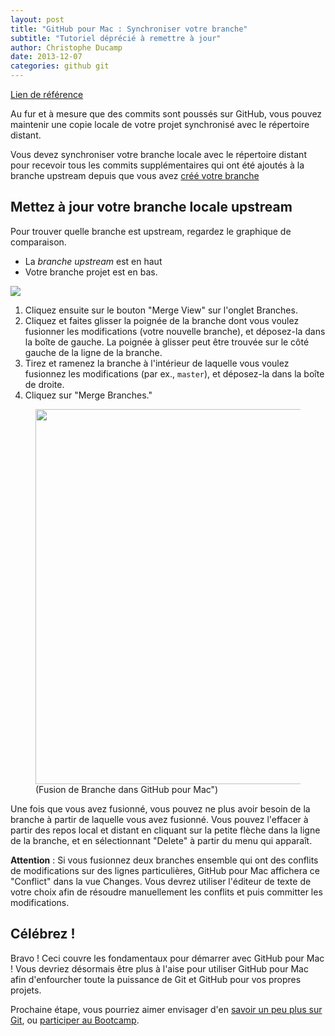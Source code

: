 ```yaml
---
layout: post
title: "GitHub pour Mac : Synchroniser votre branche"
subtitle: "Tutoriel déprécié à remettre à jour"
author: Christophe Ducamp
date: 2013-12-07
categories: github git
---
```

[Lien de référence](https://help.github.com/desktop/guides/contributing/syncing-your-branch/)

Au fur et à mesure que des commits sont poussés sur GitHub, vous pouvez maintenir une copie locale de votre projet synchronisé avec le répertoire distant.

Vous devez synchroniser votre branche locale avec le répertoire distant pour recevoir tous les commits supplémentaires qui ont été ajoutés à la branche upstream depuis que vous avez [créé votre branche](https://help.github.com/desktop/guides/contributing/creating-a-branch-for-your-work)

## Mettez à jour votre branche locale upstream

Pour trouver quelle branche est upstream, regardez le graphique de comparaison.

- La _branche upstream_ est en haut
- Votre branche projet est en bas.

![](https://help.github.com/assets/images/help/desktop/sync-find-upstream-mac.png)



1. Cliquez ensuite sur le bouton "Merge View" sur l'onglet Branches.
2. Cliquez et faites glisser la poignée de la branche dont vous voulez fusionner les modifications (votre nouvelle branche), et déposez-la dans la boîte de gauche. La poignée à glisser peut être trouvée sur le côté gauche de la ligne de la branche.
3. Tirez et ramenez la branche à l'intérieur de laquelle vous voulez fusionnez les modifications (par ex., `master`), et déposez-la dans la boîte de droite.
4. Cliquez sur "Merge Branches."

<figure><image style="width:600px;" src="https://github-images.s3.amazonaws.com/mac/changes/merging-20130109-131344.jpg" /><figcaption>(Fusion de Branche dans GitHub pour Mac")</figcaption></figure>

Une fois que vous avez fusionné, vous pouvez ne plus avoir besoin de la branche à partir de laquelle vous avez fusionné. Vous pouvez l'effacer à partir des repos local et distant en cliquant sur la petite flèche dans la ligne de la branche, et en sélectionnant "Delete" à partir du menu qui apparaît.

**Attention** : Si vous fusionnez deux branches ensemble qui ont des conflits de modifications sur des lignes particulières, GitHub pour Mac affichera ce "Conflict" dans la vue Changes. Vous devrez utiliser l'éditeur de texte de votre choix afin de résoudre manuellement les conflits et puis committer les modifications.

## Célébrez !

Bravo ! Ceci couvre les fondamentaux pour démarrer avec GitHub pour Mac ! Vous devriez désormais être plus à l'aise pour utiliser GitHub pour Mac afin d'enfourcher toute la puissance de Git et GitHub pour vos propres projets.

Prochaine étape, vous pourriez aimer envisager d'en [savoir un peu plus sur Git](/2013/12/15/Github-pour-nuls-partie-1/), ou [participer au Bootcamp](/2013/12/10/installer-git/).
